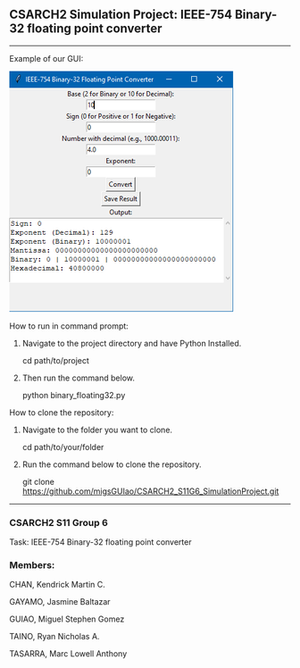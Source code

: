 ## CSARCH2 Simulation Project: IEEE-754 Binary-32 floating point converter
***

Example of our GUI:


![GUI Example](gui.PNG "GUI Example Image")


How to run in command prompt:
1. Navigate to the project directory and have Python Installed.

   cd path/to/project
3. Then run the command below.
   
   python binary_floating32.py

How to clone the repository:
1. Navigate to the folder you want to clone.
   
   cd path/to/your/folder
3. Run the command below to clone the repository.
   
   git clone https://github.com/migsGUIao/CSARCH2_S11G6_SimulationProject.git

***

### CSARCH2 S11 Group 6 

Task: IEEE-754 Binary-32 floating point converter

### Members:

CHAN, Kendrick Martin C.

GAYAMO, Jasmine Baltazar

GUIAO, Miguel Stephen Gomez

TAINO, Ryan Nicholas A.

TASARRA, Marc Lowell Anthony
   
